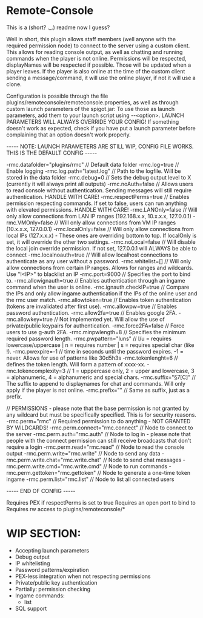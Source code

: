 # Remote-Console

This is a (short? ._.) readme now I guess?

Well in short, this plugin allows staff members (well anyone with the required permission node) to connect to the server using a custom client.
This allows for reading console output, as well as chatting and running commands when the player is not online.
Permissions will be respected, displayNames will be respected if possible. Those will be updated when a player leaves.
If the player is also online at the time of the custom client sending a message/command, it will use the online player, if not it will use a clone.

Configuration is possible through the file plugins/remoteconsole/remoteconsole.properties, as well as through custom launch parameters of the spigot.jar:
To use those as launch parameters, add them to your launch script using --\<option\>.
LAUNCH PARAMETERS WILL ALWAYS OVERRIDE YOUR CONFIG! If something doesn't work as expected, check if you have put a launch parameter before complaining that an option doesn't work properly.

----- NOTE: LAUNCH PARAMETERS ARE STILL WIP, CONFIG FILE WORKS. THIS IS THE DEFAULT CONFIG -----

-rmc.datafolder="plugins/rmc" // Default data folder
-rmc.log=true                 // Enable logging
-rmc.log.path="latest.log"    // Path to the logfile. Will be stored in the data folder
-rmc.debug=0                  // Sets the debug output level to X (currently it will always print all outputs)
-rmc.noAuth=false             // Allows users to read console without authentication. Sending messages will still require authentication. HANDLE WITH CARE!
-rmc.respectPerms=true        // Enables permission respecting commands. If set to false, users can run anything with elevated permissions. HANDLE WITH CARE!
-rmc.LANOnly=false            // Will only allow connections from LAN IP ranges (192.168.x.x, 10.x.x.x, 127.0.0.1)
-rmc.VMOnly=false             // Will only allow connections from VM IP ranges (10.x.x.x, 127.0.0.1)
-rmc.localOnly=false          // Will only allow connections from local IPs (127.x.x.x) - These ones are overriding bottom to top. If localOnly is set, it will override the other two settings.
-rmc.noLocal=false            // Will disable the local join override permission. If not set, 127.0.0.1 will ALWAYS be able to connect
-rmc.localnoauth=true         // Will allow localhost connections to authenticate as any user without a password.
-rmc.whitelist=[]             // Will only allow connections from certain IP ranges. Allows for ranges and wildcards. Use "!\<IP>" to blacklist an IP
-rmc.port=9000                // Specifies the port to bind to.
-rmc.allowignauth=true        // Enables authentication through an ingame command when the user is online.
-rnc.ignauth.checkIP=true     // Compare the IPs and only allow ingame authentication if the IPs of the online user and the rmc user match.
-rmc.allowtoken=true          // Enables token authentication (tokens are invalidated after first use).
-rmc.allowpw=true             // Enables password authentication.
-rmc.allow2fa=true            // Enables google 2FA.
-rmc.allowkey=true            // Not implemented yet. Will allow the use of private/public keypairs for authentication.
-rmc.force2FA=false           // Force users to use g-auth 2FA.
-rmc.minpwlength=8            // Specifies the minimum required password length.
-rmc.pwpattern="luns"         // l/u = requires lowercase/uppercase | n = requires number | s = requires special char (like !).
-rmc.pwexpire=-1              // time in seconds until the password expires. -1 = never. Allows for use of patterns like 30d5h3s
-rmc.tokenlenght=6            // defines the token length. Will form a pattern of xxxx-xx.
-rmc.tokencomplexity=3        // 1 = upppercase only, 2 = upper and lowercase, 3 = alphanumeric, 4 = alphanumeric and special chars.
-rmc.suffix="§7[C]"           // The suffix to append to displaynames for chat and commands. Will only apply if the player is not online.
-rmc.prefix=""                // Same as suffix, just as a prefix.

// PERMISSIONS - please note that the base permission is not granted by any wildcard but must be specifically specified. This is for security reasons.
-rmc.perm="rmc"                        // Required permission to do anything - NOT GRANTED BY WILDCARDS!
-rmc.perm.connect="rmc.connect"        // Node to connect to the server
-rmc.perm.auth="rmc.auth"              // Node to log in - please note that people with the connect permission can still receive broadcasts that don't require a login
-rmc.perm.read="rmc.read"              // Node to read the console output
-rmc.perm.write="rmc.write"            // Node to send any data
-rmc.perm.write.chat="rmc.write.chat"  // Node to send chat messages
-rmc.perm.write.cmd="rmc.write.cmd"    // Node to run commands
-rmc.perm.gettoken="rmc.gettoken"      // Node to generate a one-time token ingame
-rmc.perm.list="rmc.list"              // Node to list all connected users

----- END OF CONFIG -----

Requires PEX if respectPerms is set to true
Requires an open port to bind to
Requires rw access to plugins/remoteconsole/*

# WIP SECTION:

- Accepting launch parameters
- Debug output
- IP whitelisting
- Password patterns/expiration
- PEX-less integration when not respecting permissions
- Private/public key authentication
- Partially: permission checking
- Ingame commands:
  - list
- SQL support
